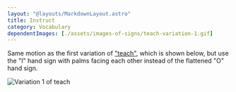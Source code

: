 ```yaml
---
layout: "@layouts/MarkdownLayout.astro"
title: Instruct
category: Vocabulary
dependentImages: [./assets/images-of-signs/teach-variation-1.gif]
---
```


Same motion as the first variation of ["teach"](./teach#variation-1),
which is shown below,
but use the "I" hand sign with palms facing each other
instead of the flattened "O" hand sign.

![Variation 1 of teach](@signs/teach-variation-1.gif)
